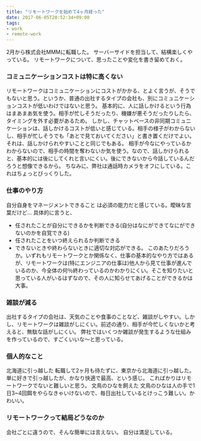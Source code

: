 ```yaml
---
title: "リモートワークを始めて4ヶ月経った"
date: 2017-06-05T20:52:34+09:00
tags:
- work
- remote-work
---
```

2月から株式会社MMMに転職した。
サーバーサイドを担当して、結構楽しくやっている。
リモートワークについて、思ったことや変化を書き留めておく。

<!--more-->

### コミュニケーションコストは特に高くない

リモートワークはコミュニケーションにコストがかかる、とよく言うが、そうでもないと思う。というか、普通の出社するタイプの会社も、別にコミュニケーションコストが低いわけではないと思う。
基本的に、人に話しかけるという行為はまあまあ気を使う。相手が忙しそうだったり、機嫌が悪そうだったりしたら、タイミングを外す必要があるため。
しかし、チャットベースの非同期コミュニケーションは、話しかけるコストが低いと感じている。相手の様子がわからないし、相手が忙しそうでも「あとで見ておいてください」と書き置くだけでよい。
それは、話しかけられやすいことと同じでもある。
相手が今なにやっているかわからないので、相手の時間を奪わないか気を使う。なので、話しかけられると、基本的には後にしてくれと言いにくい。後にできないから今話しているんだろうと想像できるから。
ちなみに、弊社は通話時カメラをオフにしている。これはちょっとびっくりした。

### 仕事のやり方

自分自身をマネージメントできること は必須の能力だと感じている。曖昧な言葉だけど…
具体的に言うと、
* 任されたことが自分にできるかを判断できる(自分はなにができてなにができないのかを自覚できる)
* 任されたことをいつ終えられるか判断できる
* できないときや終わらないときに適切な対応ができる。
このあたりだろうか。いずれもリモートワークとか関係なく、仕事の基本的なやり方ではあるが、リモートワークは(特にエンジニアの仕事は)他人から見て仕事が進んでいるのか、今全体の何％終わっているのかわかりにくい。そこを知りたいと思っている人がいるはずなので、その人に知らせてあげることができるかは大事。

### 雑談が減る

出社するタイプの会社は、天気のことや食事のことなど、雑談がしやすい。しかし、リモートワークは雑談がしにくい。前述の通り、相手が今忙しくないかと考えると、無駄な話がしにくい。
弊社ではいくつか雑談が発生するような仕組みを作っているので、すごくいいな〜と思っている。

### 個人的なこと

北海道に引っ越した
転職して2ヶ月も待たずに、東京から北海道に引っ越した。
単に好きで引っ越したが、かなり快適で最高、という感じ。
こればかりはリモートワークでないと難しいと思う。
文鳥のひなを飼えた
文鳥のひなは人の手で1日3~4回餌をやらなきゃいけないので、毎日出社しているとけっこう難しい。かわいい。

### リモートワークって結局どうなのか

会社ごとに違うので、そんな簡単には言えない。
自分は満足している。

